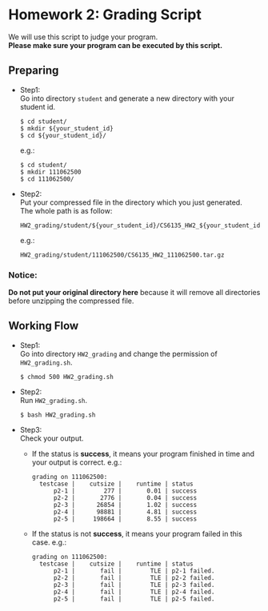 # Homework 2: Grading Script
We will use this script to judge your program.  
**Please make sure your program can be executed by this script.**

## Preparing
* Step1:  
    Go into directory `student` and generate a new directory with your student id.
    ```shell
    $ cd student/
    $ mkdir ${your_student_id}
    $ cd ${your_student_id}/
    ```

    e.g.:
    ```shell
    $ cd student/
    $ mkdir 111062500
    $ cd 111062500/
    ```

* Step2:  
    Put your compressed file in the directory which you just generated.  
    The whole path is as follow:
    ```
    HW2_grading/student/${your_student_id}/CS6135_HW2_${your_student_id}.tar.gz
    ```

    e.g.:
    ```
    HW2_grading/student/111062500/CS6135_HW2_111062500.tar.gz
    ```

### Notice:
**Do not put your original directory here** because it will remove all directories before unzipping the compressed file.

## Working Flow
* Step1:  
    Go into directory `HW2_grading` and change the permission of `HW2_grading.sh`.
    ```shell
    $ chmod 500 HW2_grading.sh
    ```

* Step2:  
    Run `HW2_grading.sh`.
    ```shell
    $ bash HW2_grading.sh
    ```

* Step3:  
    Check your output.
    * If the status is **success**, it means your program finished in time and your output is correct. e.g.:
        ```
        grading on 111062500:
          testcase |    cutsize |    runtime | status
              p2-1 |        277 |       0.01 | success
              p2-2 |       2776 |       0.04 | success
              p2-3 |      26854 |       1.02 | success
              p2-4 |      98881 |       4.81 | success
              p2-5 |     198664 |       8.55 | success
        ```

    * If the status is not **success**, it means your program failed in this case. e.g.:
        ```
        grading on 111062500:
          testcase |    cutsize |    runtime | status
              p2-1 |       fail |        TLE | p2-1 failed.
              p2-2 |       fail |        TLE | p2-2 failed.
              p2-3 |       fail |        TLE | p2-3 failed.
              p2-4 |       fail |        TLE | p2-4 failed.
              p2-5 |       fail |        TLE | p2-5 failed.
        ```
